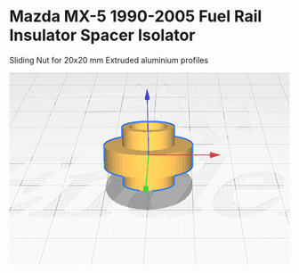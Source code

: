 # Mazda MX-5 1990-2005 Fuel Rail Insulator Spacer Isolator

Sliding Nut for 20x20 mm Extruded aluminium profiles

![mx5-rail-spacer](mx5-rail-spacer.png)